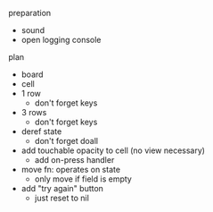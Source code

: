 preparation

- sound
- open logging console

plan

- board
- cell
- 1 row
  - don't forget keys
- 3 rows
  - don't forget keys
- deref state
  - don't forget doall
- add touchable opacity to cell (no view necessary)
  - add on-press handler
- move fn: operates on state
  - only move if field is empty
- add "try again" button
  - just reset to nil
